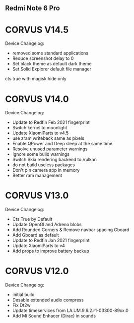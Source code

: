 ## Redmi Note 6 Pro

# CORVUS V14.5
Device Changelog:
- removed some standard applications
- Reduce screenshot delay to 0
- Set black theme as default dark theme 
- Set Solid Explorer default file manager

cts true with magisk hide only


# CORVUS V14.0
Device Changelog:

- Update to Redfin Feb 2021 fingerprint
- Switch kernel to moonlight
- Update XiaomiParts to v4.5
- use zram writeback same as pixels 
- Enable QPower and Deep sleep at the same time
- Resolve unused parameter warnings 
- Ignore some build warnings 
- Switch Skia rendering backend to Vulkan 
- do not build useless packages
- Don't pin camera app in memory
- Better ram management

# CORVUS V13.0
Device Changelog:

- Cts True by Default
- Update OpenGl and Adreno blobs
- Add Rounded Corners & Remove navbar spacing Gboard 
- Add Gboard  as default
- Update to Redfin Jan 2021 fingerprint
- Update XiaomiParts to v4
- Add props to improve battery backup

# CORVUS V12.0
Device Changelog:

- initial build
- Desable extended audio compress
- Fix Dt2w
- Update timeservices from LA.UM.9.6.2.r1-03300-89xx.0
- Add Mi Sound Enhacer (Dirac) in sounds
